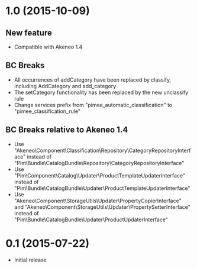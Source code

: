 # 1.0 (2015-10-09)
## New feature
- Compatible with Akeneo 1.4

## BC Breaks
- All occurrences of addCategory have been replaced by classify, including AddCategory and add_category
- The setCategory functionality has been replaced by the new unclassify rule
- Change services prefix from "pimee_automatic_classification" to "pimee_classification_rule"

## BC Breaks relative to Akeneo 1.4
- Use "Akeneo\Component\Classification\Repository\CategoryRepositoryInterface" instead of "Pim\Bundle\CatalogBundle\Repository\CategoryRepositoryInterface"
- Use "Pim\Component\Catalog\Updater\ProductTemplateUpdaterInterface" instead of "Pim\Bundle\CatalogBundle\Updater\ProductTemplateUpdaterInterface"
- Use "Akeneo\Component\StorageUtils\Updater\PropertyCopierInterface" and "Akeneo\Component\StorageUtils\Updater\PropertySetterInterface" instead of "Pim\Bundle\CatalogBundle\Updater\ProductUpdaterInterface"
  
# 0.1 (2015-07-22)
- Initial release

